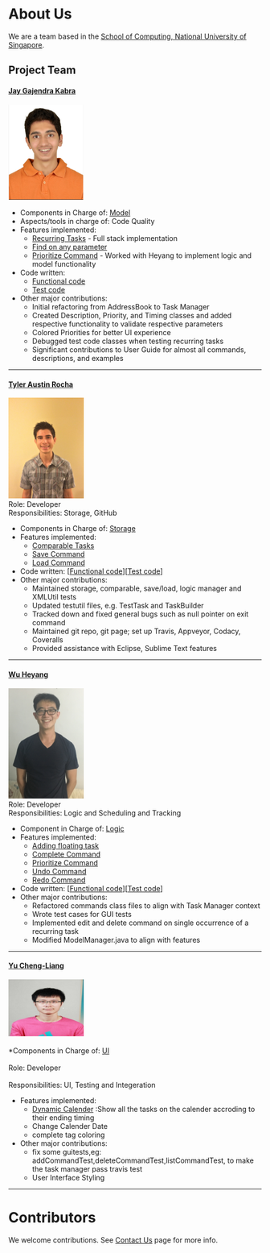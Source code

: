 # About Us

We are a team based in the [School of Computing, National University of Singapore](http://www.comp.nus.edu.sg).

## Project Team

#### [Jay Gajendra Kabra](https://github.com/jay500s)
<img src="images/jay500s.PNG" width="150"><br>
* Components in Charge of: [Model](https://github.com/CS2103JAN2017-T11-B3/main/blob/master/docs/DeveloperGuide.md#24-model-component) <br>
* Aspects/tools in charge of: Code Quality
* Features implemented:
    * [Recurring Tasks](https://github.com/CS2103JAN2017-T11-B3/main/blob/master/docs/UserGuide.md#3-notes-on-recurring-tasks) - Full stack implementation
    * [Find on any parameter](https://github.com/CS2103JAN2017-T11-B3/main/blob/master/docs/UserGuide.md#25-finding-all-tasks-containing-any-keyword-in-their-name-find)
    * [Prioritize Command](https://github.com/CS2103JAN2017-T11-B3/main/blob/master/docs/UserGuide.md#28-allocate-priority-to-a-task-prioritize) - Worked with Heyang to implement logic and model functionality
* Code written:
    * [Functional code](https://github.com/CS2103JAN2017-T11-B3/main/blob/master/collated/main/A0164212U.md)
    * [Test code](https://github.com/CS2103JAN2017-T11-B3/main/blob/master/collated/test/A0164212U.md)
* Other major contributions:
    * Initial refactoring from AddressBook to Task Manager
    * Created Description, Priority, and Timing classes and added respective functionality to validate respective parameters
    * Colored Priorities for better UI experience
    * Debugged test code classes when testing recurring tasks
    * Significant contributions to User Guide for almost all commands, descriptions, and examples

-----

#### [Tyler Austin Rocha](https://github.com/tylerrocha)
<img src="images/tylerrocha.jpg" width="150"><br>
Role: Developer <br>
Responsibilities: Storage, GitHub
* Components in Charge of: [Storage](https://github.com/CS2103JAN2017-T11-B3/main/blob/master/docs/DeveloperGuide.md#25-storage-component) <br>
* Features implemented:
    * [Comparable Tasks](https://github.com/CS2103JAN2017-T11-B3/main/blob/master/docs/UserGuide.md#231-natural-ordering-of-tasks)
    * [Save Command](https://github.com/CS2103JAN2017-T11-B3/main/blob/master/docs/UserGuide.md#211-saving-the-data--save)
    * [Load Command](https://github.com/CS2103JAN2017-T11-B3/main/blob/master/docs/UserGuide.md#212-loading-the-data--load)
* Code written: [[Functional code](https://github.com/CS2103JAN2017-T11-B3/main/blob/master/collated/main/A0163559U.md)][[Test code](https://github.com/CS2103JAN2017-T11-B3/main/blob/master/collated/test/A0163559U.md)]
* Other major contributions:
    * Maintained storage, comparable, save/load, logic manager and XMLUtil tests
    * Updated testutil files, e.g. TestTask and TaskBuilder
    * Tracked down and fixed general bugs such as null pointer on exit command
    * Maintained git repo, git page; set up Travis, Appveyor, Codacy, Coveralls
    * Provided assistance with Eclipse, Sublime Text features


-----

#### [Wu Heyang](https://github.com/whyCaiJi)
<img src="images/whycaiji.jpg" width="150"><br>
Role: Developer <br>
Responsibilities: Logic and Scheduling and Tracking
* Component in Charge of: [Logic](https://github.com/CS2103JAN2017-T11-B3/main/blob/master/docs/DeveloperGuide.md#23-logic-component)<br>
* Features implemented:
    * [Adding floating task](https://github.com/CS2103JAN2017-T11-B3/main/blob/master/docs/UserGuide.md#22-adding-a-task-add)
    * [Complete Command](https://github.com/CS2103JAN2017-T11-B3/main/blob/master/docs/UserGuide.md#27-complete-a-task--complete)
    * [Prioritize Command](https://github.com/CS2103JAN2017-T11-B3/main/blob/master/docs/UserGuide.md#28-allocate-priority-to-a-task-prioritize)
    * [Undo Command](https://github.com/CS2103JAN2017-T11-B3/main/blob/master/docs/UserGuide.md#213-revert-the-previous-change--undo)
    * [Redo Command](https://github.com/CS2103JAN2017-T11-B3/main/blob/master/docs/UserGuide.md#214-revert-the-previous-undo-change-redo)
* Code written: [[Functional code](https://github.com/CS2103JAN2017-T11-B3/main/blob/master/collated/main/A0113795Y.md)][[Test code](https://github.com/CS2103JAN2017-T11-B3/main/blob/master/collated/test/A0113795Y.md)]
* Other major contributions:
    * Refactored commands class files to align with Task Manager context
    * Wrote test cases for GUI tests
    * Implemented edit and delete command on single occurrence of a recurring task
    * Modified ModelManager.java to align with features

-----

#### [Yu Cheng-Liang](https://github.com/nuslarry)
<img src="images/chengliang.jpg" width="150"><br><br>
*Components in Charge of: [UI](https://github.com/CS2103JAN2017-T11-B3/main/blob/master/docs/DeveloperGuide.md#model-component) <br><br>
Role: Developer <br><br>
Responsibilities: UI, Testing and Integeration
* Features implemented:
    * [Dynamic Calender](images/Ui.png)  :Show all the tasks on the calender accroding to their ending timing
    * Change Calender Date
    * complete tag coloring
* Other major contributions:
    * fix some guitests,eg: addCommandTest,deleteCommandTest,listCommandTest,
     to make the task manager pass travis test
    * User Interface Styling



-----

# Contributors

We welcome contributions. See [Contact Us](ContactUs.md) page for more info.
